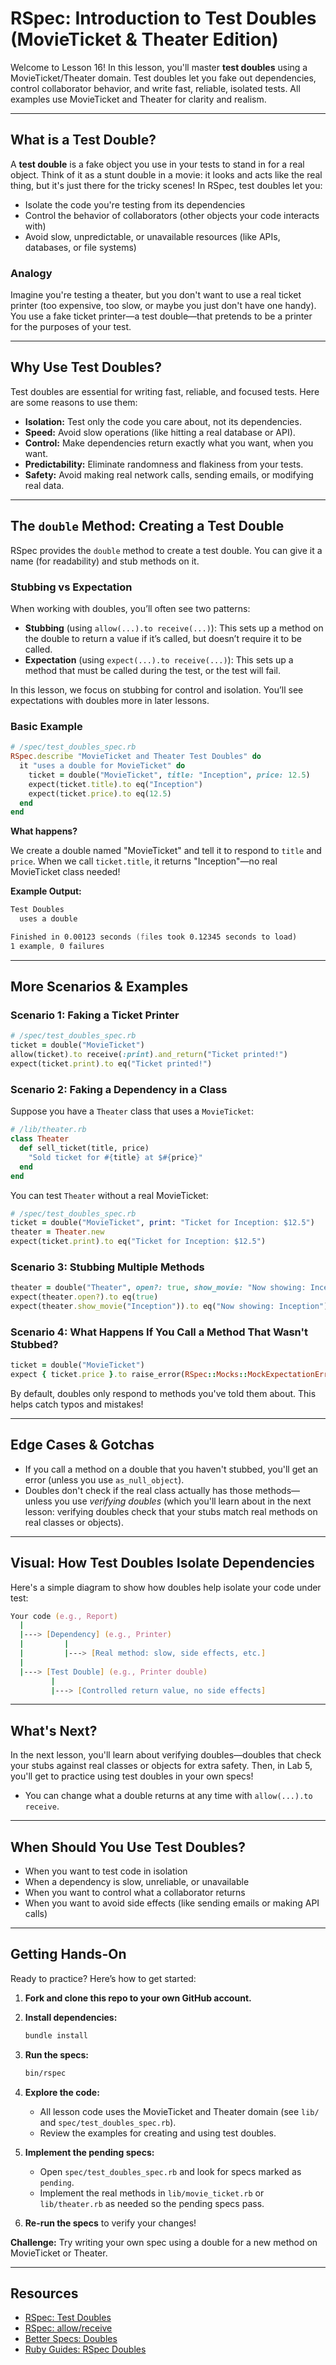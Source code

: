 
# RSpec: Introduction to Test Doubles (MovieTicket & Theater Edition)

Welcome to Lesson 16! In this lesson, you'll master **test doubles** using a MovieTicket/Theater domain. Test doubles let you fake out dependencies, control collaborator behavior, and write fast, reliable, isolated tests. All examples use MovieTicket and Theater for clarity and realism.

---

## What is a Test Double?

A **test double** is a fake object you use in your tests to stand in for a real object. Think of it as a stunt double in a movie: it looks and acts like the real thing, but it's just there for the tricky scenes! In RSpec, test doubles let you:

- Isolate the code you're testing from its dependencies
- Control the behavior of collaborators (other objects your code interacts with)
- Avoid slow, unpredictable, or unavailable resources (like APIs, databases, or file systems)

### Analogy

Imagine you're testing a theater, but you don't want to use a real ticket printer (too expensive, too slow, or maybe you just don't have one handy). You use a fake ticket printer—a test double—that pretends to be a printer for the purposes of your test.

---

## Why Use Test Doubles?

Test doubles are essential for writing fast, reliable, and focused tests. Here are some reasons to use them:

- **Isolation:** Test only the code you care about, not its dependencies.
- **Speed:** Avoid slow operations (like hitting a real database or API).
- **Control:** Make dependencies return exactly what you want, when you want.
- **Predictability:** Eliminate randomness and flakiness from your tests.
- **Safety:** Avoid making real network calls, sending emails, or modifying real data.

---

## The `double` Method: Creating a Test Double

RSpec provides the `double` method to create a test double. You can give it a name (for readability) and stub methods on it.

### Stubbing vs Expectation

When working with doubles, you’ll often see two patterns:

- **Stubbing** (using `allow(...).to receive(...)`): This sets up a method on the double to return a value if it’s called, but doesn’t require it to be called.
- **Expectation** (using `expect(...).to receive(...)`): This sets up a method that must be called during the test, or the test will fail.

In this lesson, we focus on stubbing for control and isolation. You’ll see expectations with doubles more in later lessons.

### Basic Example

```ruby
# /spec/test_doubles_spec.rb
RSpec.describe "MovieTicket and Theater Test Doubles" do
  it "uses a double for MovieTicket" do
    ticket = double("MovieTicket", title: "Inception", price: 12.5)
    expect(ticket.title).to eq("Inception")
    expect(ticket.price).to eq(12.5)
  end
end
```

**What happens?**

We create a double named "MovieTicket" and tell it to respond to `title` and `price`. When we call `ticket.title`, it returns "Inception"—no real MovieTicket class needed!

**Example Output:**

```zsh
Test Doubles
  uses a double

Finished in 0.00123 seconds (files took 0.12345 seconds to load)
1 example, 0 failures
```

---

## More Scenarios & Examples

### Scenario 1: Faking a Ticket Printer

```ruby
# /spec/test_doubles_spec.rb
ticket = double("MovieTicket")
allow(ticket).to receive(:print).and_return("Ticket printed!")
expect(ticket.print).to eq("Ticket printed!")
```

### Scenario 2: Faking a Dependency in a Class

Suppose you have a `Theater` class that uses a `MovieTicket`:

```ruby
# /lib/theater.rb
class Theater
  def sell_ticket(title, price)
    "Sold ticket for #{title} at $#{price}"
  end
end
```

You can test `Theater` without a real MovieTicket:

```ruby
# /spec/test_doubles_spec.rb
ticket = double("MovieTicket", print: "Ticket for Inception: $12.5")
theater = Theater.new
expect(ticket.print).to eq("Ticket for Inception: $12.5")
```

### Scenario 3: Stubbing Multiple Methods

```ruby
theater = double("Theater", open?: true, show_movie: "Now showing: Inception")
expect(theater.open?).to eq(true)
expect(theater.show_movie("Inception")).to eq("Now showing: Inception")
```

### Scenario 4: What Happens If You Call a Method That Wasn't Stubbed?

```ruby
ticket = double("MovieTicket")
expect { ticket.price }.to raise_error(RSpec::Mocks::MockExpectationError)
```

By default, doubles only respond to methods you've told them about. This helps catch typos and mistakes!

---

## Edge Cases & Gotchas

- If you call a method on a double that you haven't stubbed, you'll get an error (unless you use `as_null_object`).
- Doubles don't check if the real class actually has those methods—unless you use *verifying doubles* (which you'll learn about in the next lesson: verifying doubles check that your stubs match real methods on real classes or objects).

---

## Visual: How Test Doubles Isolate Dependencies

Here's a simple diagram to show how doubles help isolate your code under test:

```zsh
Your code (e.g., Report)
  |
  |---> [Dependency] (e.g., Printer)
  |         |
  |         |---> [Real method: slow, side effects, etc.]
  |
  |---> [Test Double] (e.g., Printer double)
         |
         |---> [Controlled return value, no side effects]
```

---

## What's Next?

In the next lesson, you'll learn about verifying doubles—doubles that check your stubs against real classes or objects for extra safety. Then, in Lab 5, you'll get to practice using test doubles in your own specs!

- You can change what a double returns at any time with `allow(...).to receive`.

---

## When Should You Use Test Doubles?

- When you want to test code in isolation
- When a dependency is slow, unreliable, or unavailable
- When you want to control what a collaborator returns
- When you want to avoid side effects (like sending emails or making API calls)

---

## Getting Hands-On

Ready to practice? Here’s how to get started:

1. **Fork and clone this repo to your own GitHub account.**
2. **Install dependencies:**

    ```zsh
    bundle install
    ```

3. **Run the specs:**

    ```zsh
    bin/rspec
    ```

4. **Explore the code:**

   - All lesson code uses the MovieTicket and Theater domain (see `lib/` and `spec/test_doubles_spec.rb`).
   - Review the examples for creating and using test doubles.

5. **Implement the pending specs:**

   - Open `spec/test_doubles_spec.rb` and look for specs marked as `pending`.
   - Implement the real methods in `lib/movie_ticket.rb` or `lib/theater.rb` as needed so the pending specs pass.

6. **Re-run the specs** to verify your changes!

**Challenge:** Try writing your own spec using a double for a new method on MovieTicket or Theater.

---

## Resources

- [RSpec: Test Doubles](https://relishapp.com/rspec/rspec-mocks/v/3-10/docs/basics/test-doubles)
- [RSpec: allow/receive](https://relishapp.com/rspec/rspec-mocks/v/3-10/docs/basics/allowing-messages)
- [Better Specs: Doubles](https://www.betterspecs.org/#doubles)
- [Ruby Guides: RSpec Doubles](https://www.rubyguides.com/2018/07/rspec/)
